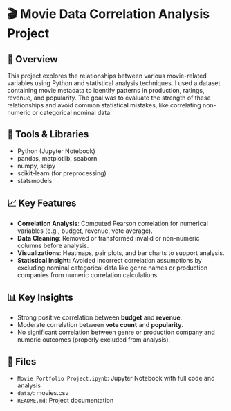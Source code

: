 # 🎬 Movie Data Correlation Analysis Project

## 🧠 Overview
This project explores the relationships between various movie-related variables using Python and statistical analysis techniques. I used a dataset containing movie metadata to identify patterns in production, ratings, revenue, and popularity. The goal was to evaluate the strength of these relationships and avoid common statistical mistakes, like correlating non-numeric or categorical nominal data.

## 🔧 Tools & Libraries
- Python (Jupyter Notebook)
- pandas, matplotlib, seaborn
- numpy, scipy
- scikit-learn (for preprocessing)
- statsmodels

## 📈 Key Features
- **Correlation Analysis**: Computed Pearson correlation for numerical variables (e.g., budget, revenue, vote average).
- **Data Cleaning**: Removed or transformed invalid or non-numeric columns before analysis.
- **Visualizations**: Heatmaps, pair plots, and bar charts to support analysis.
- **Statistical Insight**: Avoided incorrect correlation assumptions by excluding nominal categorical data like genre names or production companies from numeric correlation calculations.

## 📊 Key Insights
- Strong positive correlation between **budget** and **revenue**.
- Moderate correlation between **vote count** and **popularity**.
- No significant correlation between genre or production company and numeric outcomes (properly excluded from analysis).

## 📁 Files
- `Movie Portfolio Project.ipynb`: Jupyter Notebook with full code and analysis
- `data/`: movies.csv
- `README.md`: Project documentation
